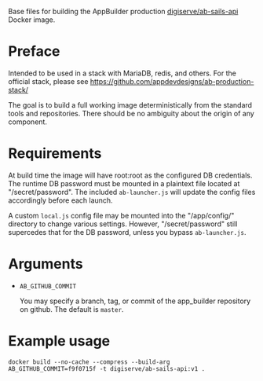 Base files for building the AppBuilder production [digiserve/ab-sails-api](https://hub.docker.com/repository/docker/digiserve/ab-sails-api) Docker image.


# Preface
Intended to be used in a stack with MariaDB, redis, and others. For the official
stack, please see https://github.com/appdevdesigns/ab-production-stack/

The goal is to build a full working image deterministically from the standard
tools and repositories. There should be no ambiguity about the origin of any
component.


# Requirements
At build time the image will have root:root as the configured DB credentials.
The runtime DB password must be mounted in a plaintext file located
at "/secret/password". The included `ab-launcher.js` will update the config
files accordingly before each launch.

A custom `local.js` config file may be mounted into the "/app/config/"
directory to change various settings. However, "/secret/password" still
supercedes that for the DB password, unless you bypass `ab-launcher.js`.


# Arguments
  - `AB_GITHUB_COMMIT`
  
    You may specify a branch, tag, or commit of the app_builder repository on github.
    The default is `master`.


# Example usage
`docker build --no-cache --compress --build-arg AB_GITHUB_COMMIT=f9f0715f -t digiserve/ab-sails-api:v1 .`
